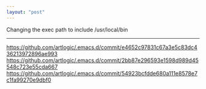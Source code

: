 ```yaml
---
layout: "post"
---
```


Changing the exec path to include /usr/local/bin

***

<https://github.com/artlogic/.emacs.d/commit/e4652c97831c67a3e5c83dc436213972896ae993>
<https://github.com/artlogic/.emacs.d/commit/2bb87e296593e1598d989d45548c723e55cda667>
<https://github.com/artlogic/.emacs.d/commit/54923bcfdde680a111e8578e7c1fa99270e9dbf0>
